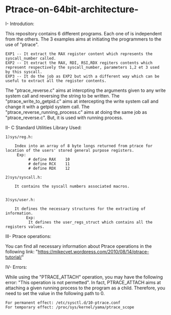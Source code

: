 # Ptrace-on-64bit-architecture-

I- Introdution:

This repository contains 6 different programs. Each one of is independent from the others.
The 3 examples aims at initiating the programmers to the use of "ptrace".
	
	EXP1 -- It extract the RAX register content which represents the syscall_number called.
	EXP2 -- It extract the RAX, RDI, RSI,RDX regiters contents which represent respectively the syscall_number, parameters 1,2 et 3 used 			by this syscall.
	EXP3 -- It do the job as EXP2 but with a different way which can be useful to extract all the register contents.

The "ptrace_reverse.c" aims at intercpting the arguments given to any write system call and reversing the string to be written.
The "ptrace_write_to_getpid.c" aims at intercepting the write system call and change it with a getpid system call.
The "ptrace_reverse_running_process.c" aims at doing the same job as "ptrace_reverse.c". But, it is used with running process.

II- C Standard Utilities Library Used:

	1)sys/reg.h:
	    
	    Index into an array of 8 byte longs returned from ptrace for location of the users' stored general purpose registers.
		 Exp:
		      # define RAX    10
		      # define RCX    11
		      # define RDX    12

	2)sys/syscall.h:
	    
	    It contains the syscall numbers associated macros.


	3)sys/user.h:

	    It defines the necessary structures for the extracting of information.
	    	 Exp:
		      It defines the user_regs_struct which contains all the registers values. 

III- Ptrace operations:

You can find all necessary information about Ptrace operations in the following link:
		     "https://mikecvet.wordpress.com/2010/08/14/ptrace-tutorial/"


IV- Errors:

While using the "PTRACE_ATTACH" operation, you may have the following error: "This operation is not permetted".
In fact, PTRACE_ATTACH aims at attaching a given running process to the program as a child.
Therefore, you need to set the value in the following path to 0.

	For permanent effect: /etc/sysctl.d/10-ptrace.conf
	For temporary effect: /proc/sys/kernel/yama/ptrace_scope







